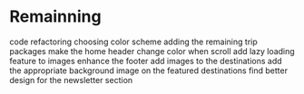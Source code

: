 # Remainning

code refactoring
choosing color scheme
adding the remaining trip packages
make the home header change color when scroll
add lazy loading feature to images
enhance the footer
add images to the destinations
add the appropriate background image on the featured destinations
find better design for the newsletter section
